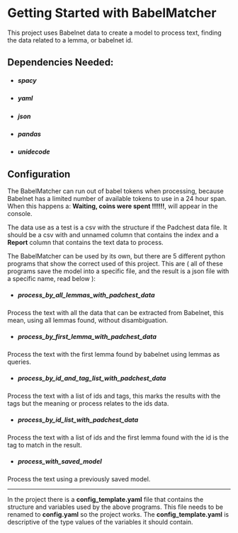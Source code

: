 # Getting Started with BabelMatcher

This project uses Babelnet data to create a model to process text, finding the data related to a lemma, or babelnet id.

## Dependencies Needed:

* ##### spacy
* ##### yaml
* ##### json
* ##### pandas
* ##### unidecode


## Configuration

The BabelMatcher can run out of babel tokens when processing, because Babelnet has a limited number of available tokens to use in a 24 hour span.
When this happens a: **Waiting, coins were spent !!!!!!**, will appear in the console.

The data use as a test is a csv with the structure if the Padchest data file. It should be a csv with and unnamed column that contains the index and a **Report** column that contains the text data to process. 

The BabelMatcher can be used by its own, but there are 5 different python programs that show the correct used of this project. This are ( all of these programs save the model into a specific file, and the result is a json file with a specific name, read below ):

* ##### process_by_all_lemmas_with_padchest_data

Process the text with all the data that can be extracted from Babelnet, this mean, using all lemmas found, without disambiguation.

* ##### process_by_first_lemma_with_padchest_data

Process the text with the first lemma found by babelnet using lemmas as queries.

* ##### process_by_id_and_tag_list_with_padchest_data

Process the text with a list of ids and tags, this marks the results with the tags but the meaning or process relates to the ids data.

* ##### process_by_id_list_with_padchest_data

Process the text with a list of ids and the first lemma found with the id is the tag to match in the result.

* ##### process_with_saved_model

Process the text using a previously saved model.

---

In the project there is a **config_template.yaml** file that contains the structure and variables used by the above programs. This file needs to be renamed to **config.yaml** so the project works. The **config_template.yaml** is descriptive of the type values of the variables it should contain.
